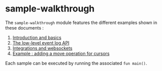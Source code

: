 # sample-walkthrough

The `sample-walkthrough` module features the different examples shown in these documents :

1. [Introduction and basics](../../library/echo/README.md)
2. [The low-level event log API](../../library/echo-core/README.md)
3. [Integrations and websockets](../../library/echo-ktor-websockets/README.md)
4. [Example : adding a move operation for cursors](../../markdown/markdown/README.md)

Each sample can be executed by running the associated `fun main()`.
